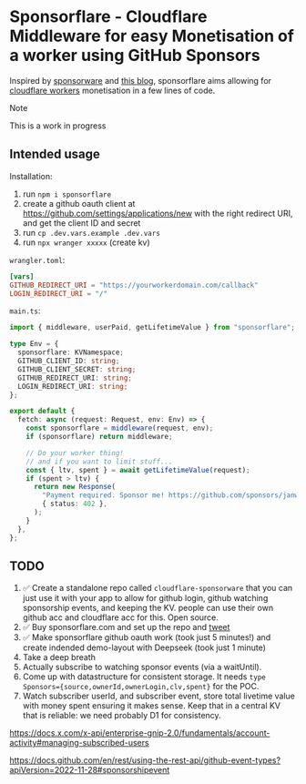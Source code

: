 # Sponsorflare - Cloudflare Middleware for easy Monetisation of a worker using GitHub Sponsors

Inspired by [sponsorware](https://github.com/sponsorware/docs) and [this blog](https://calebporzio.com/sponsorware), sponsorflare aims allowing for [cloudflare workers](https://workers.cloudflare.com) monetisation in a few lines of code.

> [!NOTE]
> This is a work in progress

## Intended usage

Installation:

1. run `npm i sponsorflare`
2. create a github oauth client at https://github.com/settings/applications/new with the right redirect URI, and get the client ID and secret
3. run `cp .dev.vars.example .dev.vars`
4. run `npx wranger xxxxx` (create kv)

`wrangler.toml`:

```toml
[vars]
GITHUB_REDIRECT_URI = "https://yourworkerdomain.com/callback"
LOGIN_REDIRECT_URI = "/"
```

`main.ts`:

```typescript
import { middleware, userPaid, getLifetimeValue } from "sponsorflare";

type Env = {
  sponsorflare: KVNamespace;
  GITHUB_CLIENT_ID: string;
  GITHUB_CLIENT_SECRET: string;
  GITHUB_REDIRECT_URI: string;
  LOGIN_REDIRECT_URI: string;
};

export default {
  fetch: async (request: Request, env: Env) => {
    const sponsorflare = middleware(request, env);
    if (sponsorflare) return middleware;

    // Do your worker thing!
    // and if you want to limit stuff...
    const { ltv, spent } = await getLifetimeValue(request);
    if (spent > ltv) {
      return new Response(
        "Payment required. Sponsor me! https://github.com/sponsors/janwilmake",
        { status: 402 },
      );
    }
  },
};
```

## TODO

1. ✅ Create a standalone repo called `cloudflare-sponsorware` that you can just use it with your app to allow for github login, github watching sponsorship events, and keeping the KV. people can use their own github acc and cloudflare acc for this. Open source.
2. ✅ Buy sponsorflare.com and set up the repo and [tweet](https://x.com/janwilmake/status/1883493435635585198)
3. ✅ Make sponsorflare github oauth work (took just 5 minutes!) and create indended demo-layout with Deepseek (took just 1 minute)
4. Take a deep breath
5. Actually subscribe to watching sponsor events (via a waitUntil).
6. Come up with datastructure for consistent storage. It needs `type Sponsors={source,ownerId,ownerLogin,clv,spent}` for the POC.
7. Watch subscriber userId, and subscriber event, store total livetime value with money spent ensuring it makes sense. Keep that in a central KV that is reliable: we need probably D1 for consistency.

https://docs.x.com/x-api/enterprise-gnip-2.0/fundamentals/account-activity#managing-subscribed-users

https://docs.github.com/en/rest/using-the-rest-api/github-event-types?apiVersion=2022-11-28#sponsorshipevent
